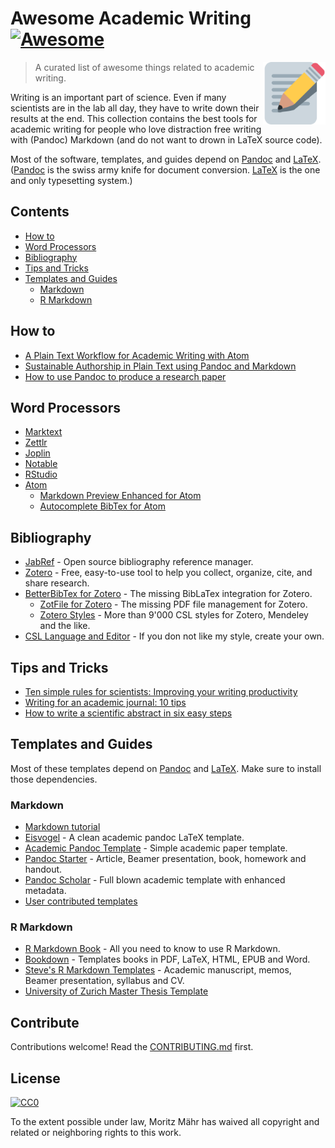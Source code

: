 # Awesome Academic Writing [![Awesome](https://awesome.re/badge.svg)](https://awesome.re)

[<img src="android-chrome-512x512.png" align="right" width="100">](https://maehr.github.io/awesome-academic-writing/)

> A curated list of awesome things related to academic writing.

Writing is an important part of science. Even if many scientists are in the lab all day, they have to write down their results at the end. This collection contains the best tools for academic writing for people who love distraction free writing with (Pandoc) Markdown (and do not want to drown in LaTeX source code).

Most of the software, templates, and guides depend on [Pandoc](https://pandoc.org/) and [LaTeX](https://www.latex-project.org/). ([Pandoc](https://pandoc.org/) is the swiss army knife for document conversion. [LaTeX](https://www.latex-project.org/) is the one and only typesetting system.)

## Contents

- [How to](#how-to)
- [Word Processors](#word-processors)
- [Bibliography](#bibliography)
- [Tips and Tricks](#tips-and-tricks)
- [Templates and Guides](#templates-and-guides)
  - [Markdown](#markdown)
  - [R Markdown](#r-markdown)

## How to

- [A Plain Text Workflow for Academic Writing with Atom](http://u.arizona.edu/~selisker/post/workflow/)
- [Sustainable Authorship in Plain Text using Pandoc and Markdown](https://programminghistorian.org/en/lessons/sustainable-authorship-in-plain-text-using-pandoc-and-markdown)
- [How to use Pandoc to produce a research paper](https://opensource.com/article/18/9/pandoc-research-paper)

## Word Processors

- [Marktext](https://marktext.app/)
- [Zettlr](https://www.zettlr.com/)
- [Joplin](https://joplinapp.org/)
- [Notable](https://github.com/notable/notable)
- [RStudio](https://github.com/rstudio/rstudio)
- [Atom](https://atom.io)
  - [Markdown Preview Enhanced for Atom](https://github.com/shd101wyy/markdown-preview-enhanced)
  - [Autocomplete BibTex for Atom](https://github.com/apcshields/autocomplete-bibtex)

## Bibliography

- [JabRef](https://www.jabref.org/) - Open source bibliography reference manager.
- [Zotero](https://www.zotero.org/) - Free, easy-to-use tool to help you collect, organize, cite, and share research.
- [BetterBibTex for Zotero](https://retorque.re/zotero-better-bibtex/) - The missing BibLaTex integration for Zotero.
  - [ZotFile for Zotero](http://zotfile.com/) - The missing PDF file management for Zotero.
  - [Zotero Styles](https://www.zotero.org/styles) - More than 9'000 CSL styles for Zotero, Mendeley and the like.
- [CSL Language and Editor](https://github.com/citation-style-language/csl-editor) - If you don not like my style, create your own.

## Tips and Tricks

- [Ten simple rules for scientists: Improving your writing productivity](https://dx.plos.org/10.1371/journal.pcbi.1006379)
- [Writing for an academic journal: 10 tips](https://www.theguardian.com/higher-education-network/blog/2013/sep/06/academic-journal-writing-top-tips)
- [How to write a scientific abstract in six easy steps](https://www.easterbrook.ca/steve/2010/01/how-to-write-a-scientific-abstract-in-six-easy-steps/)

## Templates and Guides

Most of these templates depend on [Pandoc](https://pandoc.org/) and [LaTeX](https://www.latex-project.org/). Make sure to install those dependencies.

### Markdown

- [Markdown tutorial](https://www.markdowntutorial.com/)
- [Eisvogel](https://github.com/Wandmalfarbe/pandoc-latex-template) - A clean academic pandoc LaTeX template.
- [Academic Pandoc Template](https://github.com/maehr/academic-pandoc-template) - Simple academic paper template.
- [Pandoc Starter](https://github.com/jez/pandoc-starter) - Article, Beamer presentation, book, homework and handout.
- [Pandoc Scholar](https://github.com/pandoc-scholar/pandoc-scholar) - Full blown academic template with enhanced metadata.
- [User contributed templates](https://github.com/jgm/pandoc/wiki/User-contributed-templates)

### R Markdown

- [R Markdown Book](https://bookdown.org/yihui/rmarkdown/) - All you need to know to use R Markdown.
- [Bookdown](https://github.com/rstudio/bookdown) - Templates books in PDF, LaTeX, HTML, EPUB and Word.
- [Steve's R Markdown Templates](https://github.com/svmiller/svm-r-markdown-templates/) - Academic manuscript, memos, Beamer presentation, syllabus and CV.
- [University of Zurich Master Thesis Template](https://github.com/maehr/uzh-ma-thesis)

## Contribute

Contributions welcome! Read the [CONTRIBUTING.md](https://github.com/maehr/awesome-academic-writing/blob/master/CONTRIBUTING.md) first.

## License

[![CC0](https://mirrors.creativecommons.org/presskit/buttons/88x31/svg/cc-zero.svg)](https://creativecommons.org/publicdomain/zero/1.0)

To the extent possible under law, Moritz Mähr has waived all copyright and
related or neighboring rights to this work.
